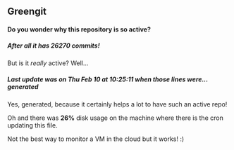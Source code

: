 ## Greengit

#### Do you wonder why this repository is so active?

##### After all it has 26270 commits!

But is it *really* active? Well...

##### Last update was on Thu Feb 10 at 10:25:11 when those lines were... generated

Yes, generated, because it certainly helps a lot to have such an active repo!

Oh and there was **26%** disk usage on the machine
where there is the cron updating this file.

Not the best way to monitor a VM in the cloud but it works! :)
